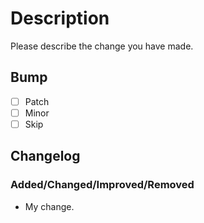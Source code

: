 # Description

Please describe the change you have made.

## Bump

- [ ] Patch
- [ ] Minor
- [ ] Skip

## Changelog
### Added/Changed/Improved/Removed

- My change.
